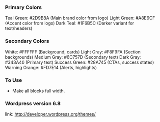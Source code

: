 ### Primary Colors

Teal Green: #2D9B8A (Main brand color from logo)
Light Green: #A8E6CF (Accent color from logo)
Dark Teal: #1F6B5C (Darker variant for text/headers)

### Secondary Colors

White: #FFFFFF (Background, cards)
Light Gray: #F8F9FA (Section backgrounds)
Medium Gray: #6C757D (Secondary text)
Dark Gray: #343A40 (Primary text)
Success Green: #28A745 (CTAs, success states)
Warning Orange: #FD7E14 (Alerts, highlights)

### To Use

- Make all blocks full width.

### Wordpress version 6.8

link: http://developer.wordpress.org/themes/

